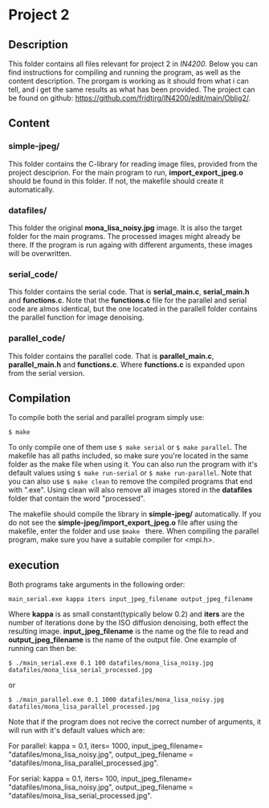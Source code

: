 # Project 2

## Description
This folder contains all files relevant for project 2 in *IN4200*. Below you can find instructions for compiling and running the program,
as well as the content description. The prorgam is working as it should from what i can tell, and i get the same results as what has been provided.
The project can be found on github: https://github.com/fridtjrg/IN4200/edit/main/Oblig2/.

## Content
### simple-jpeg/
This folder contains the C-library for reading image files, provided from the project desciprion. 
For the main program to run, **import_export_jpeg.o** should be found in this folder.
If not, the makefile should create it automatically.

### datafiles/
This folder the original **mona_lisa_noisy.jpg** image. It is also the target folder for the main programs.
The processed images might already be there. If the program is run againg with different arguments,
these images will be overwritten.

### serial_code/
This folder contains the serial code. That is **serial_main.c**, **serial_main.h** and **functions.c**.
Note that the **functions.c** file for the parallel and serial code are almos identical,
but the one located in the parallell folder contains the parallel function for image denoising.

### parallel_code/
This folder contains the parallel code. That is **parallel_main.c**, **parallel_main.h** and **functions.c**.
Where **functions.c** is expanded upon from the serial version.

## Compilation
To compile both the serial and parallel program simply use: 
```
$ make
```
To only compile one of them use ```$ make serial``` or ```$ make parallel```. The makefile has all paths included,
so make sure you're located in the same folder as the make file when using it.
You can also run the program with it's default values using ```$ make run-serial``` or ```$ make run-parallel```. 
Note that you can also use ```$ make clean``` to remove the compiled programs that end with ".exe".
Using clean will also remove all images stored in the **datafiles** folder that contain the
word "processed". 

The makefile should compile the library in __simple-jpeg/__ automatically.
If you do not see the __simple-jpeg/import_export_jpeg.o__ file after using the makefile, enter the folder
and use ```$make ``` there. When compiling the parallel program, make sure you have a suitable compiler for <mpi.h>.



## execution
Both programs take arguments in the following order:
```
main_serial.exe	kappa iters input_jpeg_filename	output_jpeg_filename
```
Where **kappa** is as small constant(typically below 0.2) and **iters** are the number of iterations done by the ISO diffusion denoising, both effect the resulting image. 
**input_jpeg_filename** is the name og the file to read and **output_jpeg_filename** is the name of the output file. One example of running can then be:
```
$ ./main_serial.exe 0.1 100 datafiles/mona_lisa_noisy.jpg datafiles/mona_lisa_serial_processed.jpg
```
or
```
$ ./main_parallel.exe 0.1 1000 datafiles/mona_lisa_noisy.jpg datafiles/mona_lisa_parallel_processed.jpg
```

Note that if the program does not recive the correct number of arguments, it will run with it's default values which are:<br/>

For parallel: kappa = 0.1, iters= 1000, input_jpeg_filename= "datafiles/mona_lisa_noisy.jpg", output_jpeg_filename = "datafiles/mona_lisa_parallel_processed.jpg".
<br/>

For serial: kappa = 0.1, iters= 100, input_jpeg_filename= "datafiles/mona_lisa_noisy.jpg", output_jpeg_filename = "datafiles/mona_lisa_serial_processed.jpg".

